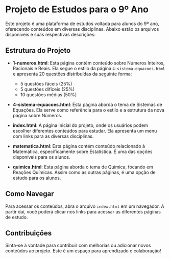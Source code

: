 # Projeto de Estudos para o 9º Ano

Este projeto é uma plataforma de estudos voltada para alunos do 9º ano, oferecendo conteúdos em diversas disciplinas. Abaixo estão os arquivos disponíveis e suas respectivas descrições:

## Estrutura do Projeto

- **1-numeros.html**: Esta página contém conteúdo sobre Números Inteiros, Racionais e Reais. Ela segue o estilo da página `4-sistema-equacoes.html` e apresenta 20 questões distribuídas da seguinte forma:
  - 5 questões fáceis (25%)
  - 5 questões difíceis (25%)
  - 10 questões médias (50%)

- **4-sistema-equacoes.html**: Esta página aborda o tema de Sistemas de Equações. Ela serve como referência para o estilo e a estrutura da nova página sobre Números.

- **index.html**: A página inicial do projeto, onde os usuários podem escolher diferentes conteúdos para estudar. Ela apresenta um menu com links para as diversas disciplinas.

- **matematica.html**: Esta página contém conteúdo relacionado à Matemática, especificamente sobre Estatística. É uma das opções disponíveis para os alunos.

- **quimica.html**: Esta página aborda o tema de Química, focando em Reações Químicas. Assim como as outras páginas, é uma opção de estudo para os alunos.

## Como Navegar

Para acessar os conteúdos, abra o arquivo `index.html` em um navegador. A partir daí, você poderá clicar nos links para acessar as diferentes páginas de estudo.

## Contribuições

Sinta-se à vontade para contribuir com melhorias ou adicionar novos conteúdos ao projeto. Este é um espaço para aprendizado e colaboração!